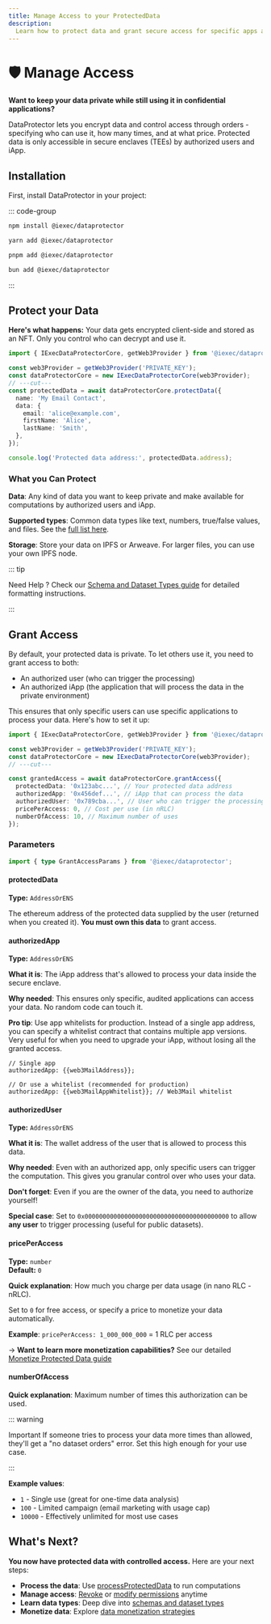 ```yaml
---
title: Manage Access to your ProtectedData
description:
  Learn how to protect data and grant secure access for specific apps and users
---
```


# 🛡️ Manage Access

**Want to keep your data private while still using it in confidential
applications?**

DataProtector lets you encrypt data and control access through orders -
specifying who can use it, how many times, and at what price. Protected data is
only accessible in secure enclaves (TEEs) by authorized users and iApp.

## Installation

First, install DataProtector in your project:

::: code-group

```bash [npm]
npm install @iexec/dataprotector
```

```bash [yarn]
yarn add @iexec/dataprotector
```

```bash [pnpm]
pnpm add @iexec/dataprotector
```

```bash [bun]
bun add @iexec/dataprotector
```

:::

## Protect your Data

**Here's what happens:** Your data gets encrypted client-side and stored as an
NFT. Only you control who can decrypt and use it.

```ts twoslash
import { IExecDataProtectorCore, getWeb3Provider } from '@iexec/dataprotector';

const web3Provider = getWeb3Provider('PRIVATE_KEY');
const dataProtectorCore = new IExecDataProtectorCore(web3Provider);
// ---cut---
const protectedData = await dataProtectorCore.protectData({
  name: 'My Email Contact',
  data: {
    email: 'alice@example.com',
    firstName: 'Alice',
    lastName: 'Smith',
  },
});

console.log('Protected data address:', protectedData.address);
```

### What you Can Protect

**Data**: Any kind of data you want to keep private and make available for
computations by authorized users and iApp.

**Supported types**: Common data types like text, numbers, true/false values,
and files. See the [full list here](/references/dataProtector/types).

**Storage**: Store your data on IPFS or Arweave. For larger files, you can use
your own IPFS node.

::: tip

Need Help ? Check our
[Schema and Dataset Types guide](/guides/manage-data/handle-schemas-dataset-types)
for detailed formatting instructions.

:::

## Grant Access

By default, your protected data is private. To let others use it, you need to
grant access to both:

- An authorized user (who can trigger the processing)
- An authorized iApp (the application that will process the data in the private
  environment)

This ensures that only specific users can use specific applications to process
your data. Here's how to set it up:

```ts twoslash
import { IExecDataProtectorCore, getWeb3Provider } from '@iexec/dataprotector';

const web3Provider = getWeb3Provider('PRIVATE_KEY');
const dataProtectorCore = new IExecDataProtectorCore(web3Provider);
// ---cut---

const grantedAccess = await dataProtectorCore.grantAccess({
  protectedData: '0x123abc...', // Your protected data address
  authorizedApp: '0x456def...', // iApp that can process the data
  authorizedUser: '0x789cba...', // User who can trigger the processing
  pricePerAccess: 0, // Cost per use (in nRLC)
  numberOfAccess: 10, // Maximum number of uses
});
```

### Parameters

```ts twoslash
import { type GrantAccessParams } from '@iexec/dataprotector';
```

#### protectedData <RequiredBadge />

**Type:** `AddressOrENS`

The ethereum address of the protected data supplied by the user (returned when
you created it). **You must own this data** to grant access.

#### authorizedApp <RequiredBadge />

**Type:** `AddressOrENS`

**What it is**: The iApp address that's allowed to process your data inside the
secure enclave.

**Why needed**: This ensures only specific, audited applications can access your
data. No random code can touch it.

**Pro tip**: Use app whitelists for production. Instead of a single app address,
you can specify a whitelist contract that contains multiple app versions. Very
useful for when you need to upgrade your iApp, without losing all the granted
access.

```text twoslash
// Single app
authorizedApp: {{web3MailAddress}};

// Or use a whitelist (recommended for production)
authorizedApp: {{web3MailAppWhitelist}}; // Web3Mail whitelist
```

#### authorizedUser <RequiredBadge />

**Type:** `AddressOrENS`

**What it is**: The wallet address of the user that is allowed to process this
data.

**Why needed**: Even with an authorized app, only specific users can trigger the
computation. This gives you granular control over who uses your data.

**Don't forget**: Even if you are the owner of the data, you need to authorize
yourself!

**Special case**: Set to `0x0000000000000000000000000000000000000000` to allow
**any user** to trigger processing (useful for public datasets).

#### pricePerAccess <OptionalBadge />

**Type:** `number`  
**Default:** `0`

**Quick explanation**: How much you charge per data usage (in nano RLC - nRLC).

Set to `0` for free access, or specify a price to monetize your data
automatically.

**Example**: `pricePerAccess: 1_000_000_000` = 1 RLC per access

→ **Want to learn more monetization capabilities?** See our detailed
[Monetize Protected Data guide](/guides/manage-data/monetize-protected-data)

#### numberOfAccess <OptionalBadge />

**Quick explanation**: Maximum number of times this authorization can be used.

::: warning

Important If someone tries to process your data more times than allowed, they'll
get a "no dataset orders" error. Set this high enough for your use case.

:::

**Example values**:

- `1` - Single use (great for one-time data analysis)
- `100` - Limited campaign (email marketing with usage cap)
- `10000` - Effectively unlimited for most use cases

## What's Next?

**You now have protected data with controlled access.** Here are your next
steps:

- **Process the data**: Use
  [processProtectedData](/references/dataProtector/dataProtectorCore/processProtectedData)
  to run computations
- **Manage access**:
  [Revoke](/references/dataProtector/dataProtectorCore/revokeOneAccess) or
  [modify permissions](/references/dataProtector/dataProtectorCore/grantAccess)
  anytime
- **Learn data types**: Deep dive into
  [schemas and dataset types](/guides/manage-data/handle-schemas-dataset-types)
- **Monetize data**: Explore
  [data monetization strategies](/guides/manage-data/monetize-protected-data)

<script setup>
import { computed } from 'vue';
import useUserStore  from '@/stores/useUser.store';
import {getChainById} from '@/utils/chain.utils';
import RequiredBadge from '@/components/RequiredBadge.vue'
import OptionalBadge from '@/components/OptionalBadge.vue'

// Get current chain info
const userStore = useUserStore();
const selectedChain = computed(() => userStore.getCurrentChainId());

const chainData = computed(() => getChainById(selectedChain.value));
const web3MailAddress = computed(() => chainData.value.web3MailAddress);
const web3MailAppWhitelist = computed(() => chainData.value.web3MailAppWhitelist);
</script>
